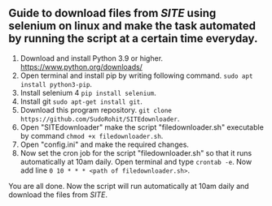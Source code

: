 ## Guide to download files from *SITE* using selenium on linux and make the task automated by running the script at a certain time everyday.

1. Download and install Python 3.9 or higher.
https://www.python.org/downloads/
2. Open terminal and install pip by writing following command.
```sudo apt install python3-pip```.
3. Install selenium 4
```pip install selenium```.
4. Install git
```sudo apt-get install git```.
5. Download this program repository.
```git clone https://github.com/SudoRohit/SITEdownloader```.
6. Open "SITEdownloader" make the script "filedownloader.sh" executable by command ```chmod +x filedownloader.sh```.
7. Open "config.ini" and make the required changes.
8. Now set the cron job for the script "filedownloader.sh" so that it runs automatically at 10am daily. Open terminal and type ```crontab -e```. Now add line ```0 10 * * * <path of filedownloader.sh>```.

You are all done. Now the script will run automatically at 10am daily and download the files from *SITE*.